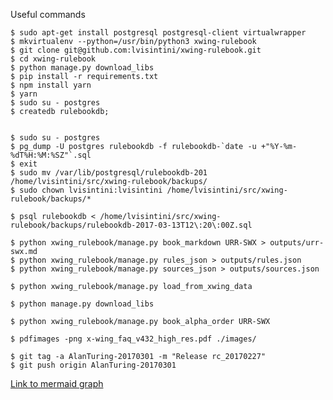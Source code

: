 
Useful commands
```
$ sudo apt-get install postgresql postgresql-client virtualwrapper
$ mkvirtualenv --python=/usr/bin/python3 xwing-rulebook
$ git clone git@github.com:lvisintini/xwing-rulebook.git
$ cd xwing-rulebook
$ python manage.py download_libs
$ pip install -r requirements.txt
$ npm install yarn
$ yarn
$ sudo su - postgres
$ createdb rulebookdb;


$ sudo su - postgres
$ pg_dump -U postgres rulebookdb -f rulebookdb-`date -u +"%Y-%m-%dT%H:%M:%SZ"`.sql
$ exit
$ sudo mv /var/lib/postgresql/rulebookdb-201 /home/lvisintini/src/xwing-rulebook/backups/
$ sudo chown lvisintini:lvisintini /home/lvisintini/src/xwing-rulebook/backups/*

$ psql rulebookdb < /home/lvisintini/src/xwing-rulebook/backups/rulebookdb-2017-03-13T12\:20\:00Z.sql

$ python xwing_rulebook/manage.py book_markdown URR-SWX > outputs/urr-swx.md
$ python xwing_rulebook/manage.py rules_json > outputs/rules.json
$ python xwing_rulebook/manage.py sources_json > outputs/sources.json

$ python xwing_rulebook/manage.py load_from_xwing_data

$ python manage.py download_libs

$ python xwing_rulebook/manage.py book_alpha_order URR-SWX

$ pdfimages -png x-wing_faq_v432_high_res.pdf ./images/

$ git tag -a AlanTuring-20170301 -m "Release rc_20170227"
$ git push origin AlanTuring-20170301
```

[Link to mermaid graph](http://knsv.github.io/mermaid/live_editor/#/edit/Z3JhcGggVEIKU1RBUlQtLT5BCkEtLT5CCnN1YmdyYXBoIEF0dGFja2VyCiAgICBCLS0-QwplbmQKQy0tPkQKc3ViZ3JhcGggRGVmZW5kZXIKICAgIEQtLT5GCmVuZApGLS0-RwpHLS0-SApILS0gWWVzIC0tPkkKSC0tIE5vIC0tPkoKSS0tPkoKSi0tIFllcyAtLT5CCkogLS0gTm8gLS0-SwpLLS0-TApMLS0-TQpNLS1ZZXMtLT5OCk0tLU5vLS0-QQpOLS0-RU5E)
